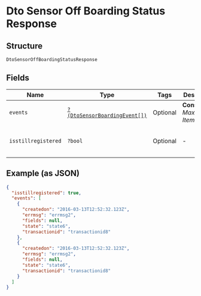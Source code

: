 
# Dto Sensor Off Boarding Status Response

## Structure

`DtoSensorOffBoardingStatusResponse`

## Fields

| Name | Type | Tags | Description | Getter | Setter |
|  --- | --- | --- | --- | --- | --- |
| `events` | [`?(DtoSensorBoardingEvent[])`](../../doc/models/dto-sensor-boarding-event.md) | Optional | **Constraints**: *Maximum Items*: `100` | getEvents(): ?array | setEvents(?array events): void |
| `isstillregistered` | `?bool` | Optional | - | getIsstillregistered(): ?bool | setIsstillregistered(?bool isstillregistered): void |

## Example (as JSON)

```json
{
  "isstillregistered": true,
  "events": [
    {
      "createdon": "2016-03-13T12:52:32.123Z",
      "errmsg": "errmsg2",
      "fields": null,
      "state": "state6",
      "transactionid": "transactionid8"
    },
    {
      "createdon": "2016-03-13T12:52:32.123Z",
      "errmsg": "errmsg2",
      "fields": null,
      "state": "state6",
      "transactionid": "transactionid8"
    }
  ]
}
```

